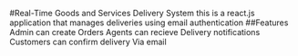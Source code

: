 #Real-Time Goods and Services Delivery System
this is a react.js application that manages deliveries using email authentication
##Features
Admin can create Orders 
Agents can recieve Delivery notifications
Customers can confirm delivery Via email
